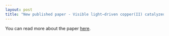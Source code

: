```yaml
---
layout: post
title: "New published paper - Visible light−driven copper(II) catalyzed aerobic oxidative cleavage of carbon−carbon bonds: a combined experimental and theoretical study"
---
```


You can read more about the paper [here](https://github.com/riclzh/novelchemrxn/blob/master/files/papers/d2qo01264b.pdf).
